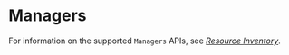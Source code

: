 #  Managers

For information on the supported `Managers` APIs, see *[Resource Inventory](https://github.com/ODIM-Project/ODIM/blob/development/docs/README.md#resource-inventory)*.

